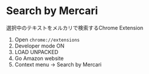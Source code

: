 # Search by Mercari
選択中のテキストをメルカリで検索するChrome Extension
1. Open `chrome://extensions`
2. Developer mode ON
3. LOAD UNPACKED
4. Go Amazon website
5. Context menu -> Search by Mercari
